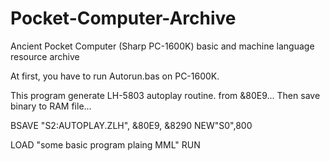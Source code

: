 # Pocket-Computer-Archive
Ancient Pocket Computer (Sharp PC-1600K) basic and machine language resource archive

At first, you have to run Autorun.bas on PC-1600K.

This program generate LH-5803 autoplay routine. from &80E9...
Then save binary to RAM file...

BSAVE "S2:AUTOPLAY.ZLH", &80E9, &8290
NEW"S0",800

LOAD "some basic program plaing MML"
RUN
